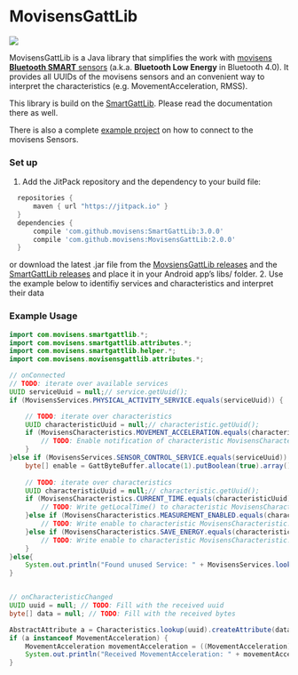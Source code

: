 MovisensGattLib
===============

<a href="https://jitpack.io/#movisens/MovisensGattLib/"><img src="https://img.shields.io/github/tag/movisens/MovisensGattLib.svg?label=Maven%20on%20JitPack" /></a>

MovisensGattLib is a Java library that simplifies the work with [movisens **Bluetooth SMART** sensors](http://www.movisens.com/en/products/) (a.k.a. **Bluetooth Low Energy** in Bluetooth 4.0). It provides all UUIDs of the movisens sensors and an convenient way to interpret the characteristics (e.g. MovementAcceleration, RMSS).

This library is build on the [SmartGattLib](https://github.com/movisens/SmartGattLib). Please read the documentation there as well.

There is also a complete [example project](https://github.com/movisens/MovisensGattSensorExample) on how to connect to the movisens Sensors.

### Set up ###

1. Add the JitPack repository and the dependency to your build file:

  ```gradle
	repositories {
	    maven { url "https://jitpack.io" }
	}
	dependencies {
	    compile 'com.github.movisens:SmartGattLib:3.0.0'
	    compile 'com.github.movisens:MovisensGattLib:2.0.0'
	}
  ```
  or download the latest .jar file from the [MovsiensGattLib releases](https://github.com/movisens/MovisensGattLib/releases) and the [SmartGattLib releases](https://github.com/movisens/SmartGattLib/releases) and place it in your Android app’s libs/ folder.
2. Use the example below to identifiy services and characteristics and interpret their data

### Example Usage ###
```java
import com.movisens.smartgattlib.*;
import com.movisens.smartgattlib.attributes.*;
import com.movisens.smartgattlib.helper.*;
import com.movisens.movisensgattlib.attributes.*;

// onConnected
// TODO: iterate over available services
UUID serviceUuid = null;// service.getUuid();
if (MovisensServices.PHYSICAL_ACTIVITY_SERVICE.equals(serviceUuid)) {

	// TODO: iterate over characteristics
	UUID characteristicUuid = null;// characteristic.getUuid();
	if (MovisensCharacteristics.MOVEMENT_ACCELERATION.equals(characteristicUuid)) {
		// TODO: Enable notification of characteristic MovisensCharacteristics.MOVEMENT_ACCELERATION
	}
}else if (MovisensServices.SENSOR_CONTROL_SERVICE.equals(serviceUuid)) {
	byte[] enable = GattByteBuffer.allocate(1).putBoolean(true).array();
	
    // TODO: iterate over characteristics
    UUID characteristicUuid = null;// characteristic.getUuid();
    if (MovisensCharacteristics.CURRENT_TIME.equals(characteristicUuid)) {
        // TODO: Write getLocalTime() to characteristic MovisensCharacteristic.CURRENT_TIME to sync time
    }else if (MovisensCharacteristics.MEASUREMENT_ENABLED.equals(characteristicUuid)) {
        // TODO: Write enable to characteristic MovisensCharacteristic.MEASUREMENT_ENABLED to enable measurement
    }else if (MovisensCharacteristics.SAVE_ENERGY.equals(characteristicUuid)) {
        // TODO: Write enable to characteristic MovisensCharacteristic.characteristic to go into energy saving mode
    }
}else{
	System.out.println("Found unused Service: " + MovisensServices.lookup(serviceUuid, "unknown"));
}


// onCharacteristicChanged
UUID uuid = null; // TODO: Fill with the received uuid
byte[] data = null; // TODO: Fill with the received bytes

AbstractAttribute a = Characteristics.lookup(uuid).createAttribute(data);
if (a instanceof MovementAcceleration) {
    MovementAcceleration movementAcceleration = ((MovementAcceleration) a);
    System.out.println("Received MovementAcceleration: " + movementAcceleration.getMovementAcceleration());
}
```
